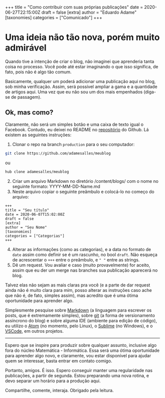 +++
title = "Como contribuir com suas próprias publicações"
date = 2020-06-27T22:15:00Z
draft = false
[extra]
author = "Eduardo Adame"
[taxonomies]
categories = ["Comunicado"]
+++

# Uma ideia não tão nova, porém muito admirável

Quando tive a intenção de criar o blog, não imaginei que aprenderia tanta coisa no processo. Você pode até estar imaginando o que isso significa, de fato, pois não é algo tão comum.

Basicamente, qualquer um poderá adicionar uma publicação aqui no blog, sob minha verificação. Assim, será possível ampliar a gama e a quantidade de artigos aqui. Uma vez que eu não sou um dos mais empenhados (diga-se de passagem).

## Ok, mas como?

Claramente, não será um simples botão e uma caixa de texto igual o Facebook. Contudo, eu deixei no README no [repositório](https://github.com/adamesalles/meublog) do Github. Lá existem as seguintes instruções:

1. Clonar o repo na branch `production` para o seu computador:
```bash
git clone https://github.com/adamesalles/meublog
```
ou
```bash
hub clone adamesalles/meublog
```
2. Criar um arquivo Markdown no diretório /content/blogs/ com o nome no seguinte formato: YYYY-MM-DD-Name.md
3. Neste arquivo copiar o seguinte preâmbulo e colocá-lo no começo do arquivo:
```
+++
title = "Seu título"
date = 2020-06-07T15:02:00Z
draft = false
[extra]
author = "Seu Nome"
[taxonomies]
categories = ["Categorias"]
+++
```
4. Alterar as informações (como as categorias), e a data no formato de `date` assim como definir se é um rascunho, no bool `draft`. Não esqueça de acrescentar o `+++` entre o preâmbulo, e `" "` entre as strings.
5. Dê um request. Vou avaliar e caso (muito provavelmente) for aceito, assim que eu der um merge nas branches sua publicação aparecerá no blog.

Talvez elas não sejam as mais claras pra você (e a parte de dar request ainda não é muito clara para mim, posso alterar as instruções caso ache que não é, de fato, simples assim), mas acredito que é uma ótima oportunidade para aprender algo.

Simplesmente pesquise sobre [Markdown](https://github.com/adam-p/markdown-here/wiki/Markdown-Cheatsheet) (a linguagem para escrever os posts, que é extremamente simples), sobre [git](https://git-scm.com/) (a forma de versionamento assíncrono do blog) e sobre alguma IDE (ambiente para edição de código), eu utilizo o [Atom](https://atom.io/) (no momento, pelo Linux), o [Sublime](https://www.sublimetext.com/) (no Windows), e o [VSCode](https://code.visualstudio.com/), em outros projetos.

---

Espero que se inspire para produzir sobre qualquer assunto, inclusive algo fora do núcleo Matemática - Informática. Essa será uma ótima oportunidade para aprender algo novo, e claramente, vou estar disponível para ajudar quem se interessar, basta entrar em contato comigo.

Portanto, amigos. É isso. Espero conseguir manter uma regularidade nas publicações, a partir de segunda. Estou preparando uma nova rotina, e devo separar um horário para a produção aqui.

Compartilhe, comente, interaja. Obrigado pela leitura.
